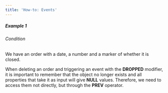 ```yaml
---
title: 'How-to: Events'
---
```


##### Example 1

###### Condition

We have an order with a date, a number and a marker of whether it is closed.



When deleting an order and triggering an event with the **DROPPED** modifier, it is important to remember that the object no longer exists and all properties that take it as input will give **NULL** values. Therefore, we need to access them not directly, but through the **PREV** operator.

